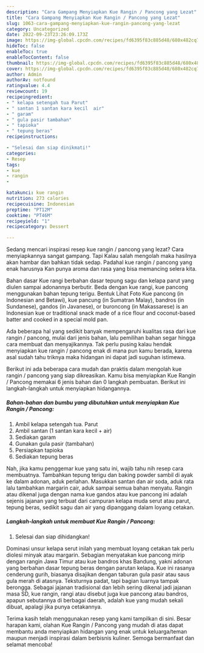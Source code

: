 ```yaml
---
description: "Cara Gampang Menyiapkan Kue Rangin / Pancong yang Lezat"
title: "Cara Gampang Menyiapkan Kue Rangin / Pancong yang Lezat"
slug: 1063-cara-gampang-menyiapkan-kue-rangin-pancong-yang-lezat
category: Uncategorized
date: 2022-09-23T23:26:09.173Z
image: https://img-global.cpcdn.com/recipes/fd6395f83c885d48/680x482cq70/kue-rangin-pancong-foto-resep-utama.jpg
hideToc: false
enableToc: true
enableTocContent: false
thumbnail: https://img-global.cpcdn.com/recipes/fd6395f83c885d48/680x482cq70/kue-rangin-pancong-foto-resep-utama.jpg
cover: https://img-global.cpcdn.com/recipes/fd6395f83c885d48/680x482cq70/kue-rangin-pancong-foto-resep-utama.jpg
author: Admin
authorAv: notfound
ratingvalue: 4.4
reviewcount: 19
recipeingredient:
- " kelapa setengah tua Parut"
- " santan 1 santan kara kecil  air"
- " garam"
- " gula pasir tambahan"
- " tapioka"
- " tepung beras"
recipeinstructions:

- "Selesai dan siap dinikmati!"
categories:
- Resep
tags:
- kue
- rangin
- 

katakunci: kue rangin  
nutrition: 273 calories
recipecuisine: Indonesian
preptime: "PT12M"
cooktime: "PT46M"
recipeyield: "1"
recipecategory: Dessert

---
```



Sedang mencari inspirasi resep kue rangin / pancong yang lezat? Cara menyiapkannya sangat gampang. Tapi Kalau salah mengolah maka hasilnya akan hambar dan bahkan tidak sedap. Padahal kue rangin / pancong yang enak harusnya Kan punya aroma dan rasa yang bisa memancing selera kita.


Bahan dasar Kue rangi berbahan dasar tepung sagu dan kelapa parut yang diulen sampai adonannya berbutir. Beda dengan kue rangi, kue pancong menggunakan bahan tepung terigu. Bentuk Lihat Foto Kue pancong (in Indonesian and Betawi), kue pancung (in Sumatran Malay), bandros (in Sundanese), gandos (in Javanese), or buroncong (in Makassarese) is an Indonesian kue or traditional snack made of a rice flour and coconut-based batter and cooked in a special mold pan.

Ada beberapa hal yang sedikit banyak mempengaruhi kualitas rasa dari kue rangin / pancong, mulai dari jenis bahan, lalu pemilihan bahan segar hingga cara membuat dan menyajikannya. Tak perlu pusing kalau hendak menyiapkan kue rangin / pancong enak di mana pun kamu berada, karena asal sudah tahu triknya maka hidangan ini dapat jadi suguhan istimewa.


Berikut ini ada beberapa cara mudah dan praktis dalam mengolah kue rangin / pancong yang siap dikreasikan. Kamu bisa menyiapkan Kue Rangin / Pancong memakai 6 jenis bahan dan 0 langkah pembuatan. Berikut ini langkah-langkah untuk menyiapkan hidangannya.

<!--inarticleads1-->

##### Bahan-bahan dan bumbu yang dibutuhkan untuk menyiapkan Kue Rangin / Pancong:

1. Ambil  kelapa setengah tua. Parut
1. Ambil  santan (1 santan kara kecil + air)
1. Sediakan  garam
1. Gunakan  gula pasir (tambahan)
1. Persiapkan  tapioka
1. Sediakan  tepung beras


Nah, jika kamu penggemar kue yang satu ini, wajib tahu nih resep cara membuatnya. Tambahkan tepung terigu dan baking powder sambil di ayak ke dalam adonan, aduk perlahan. Masukkan santan dan air soda, aduk rata lalu tambahkan margarin cair, aduk sampai semua bahan menyatu. Rangin atau dikenal juga dengan nama kue gandos atau kue pancong ini adalah sejenis jajanan yang terbuat dari campuran kelapa muda serut atau parut, tepung beras, sedikit sagu dan air yang dipanggang dalam loyang cetakan. 

<!--inarticleads2-->

##### Langkah-langkah untuk membuat Kue Rangin / Pancong:


1. Selesai dan siap dihidangkan!

Dominasi unsur kelapa serut inilah yang membuat loyang cetakan tak perlu diolesi minyak atau margarin. Sebagian menyatakan kue pancong mirip dengan rangin Jawa Timur atau kue bandros khas Bandung, yakni adonan yang berbahan dasar tepung beras dengan parutan kelapa. Kue ini rasanya cenderung gurih, biasanya disajikan dengan taburan gula pasir atau saus gula merah di atasnya. Teksturnya padat, tapi bagian luarnya tampak berongga. Sebagai jajanan tradisional dan lebih sering dikenal jadi jajanan masa SD, kue rangin, rangi atau disebut juga kue pancong atau bandros, apapun sebutannya di berbagai daerah, adalah kue yang mudah sekali dibuat, apalagi jika punya cetakannya. 

Terima kasih telah menggunakan resep yang kami tampilkan di sini. Besar harapan kami, olahan Kue Rangin / Pancong yang mudah di atas dapat membantu anda menyiapkan hidangan yang enak untuk keluarga/teman maupun menjadi inspirasi dalam berbisnis kuliner. Semoga bermanfaat dan selamat mencoba!
